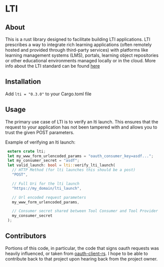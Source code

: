 # LTI


## About
This is a rust library designed to facilitate building LTI applications. LTI
prescribes a way to integrate rich learning applications (often remotely hosted
and provided through third-party services) with platforms like learning
management systems (LMS), portals, learning object repositories or other
educational environments managed locally or in the cloud. More info about the
LTI standard can be found
[here](https://www.imsglobal.org/activity/learning-tools-interoperability)

## Installation

Add `lti = "0.3.0"` to your Cargo.toml file

## Usage

The primary use case of LTI is to verify an lti launch. This ensures
that the request to your application has not been tampered with and
allows you to trust the given POST parameters.

Example of verifying an lti launch:

```rust
 extern crate lti;
 let my_www_form_urlencoded_params = "oauth_consumer_key=asdf...";
 let my_consumer_secret = "asdf";
 let valid_launch: bool = lti::verify_lti_launch(
   // HTTP Method (for lti launches this should be a post)
   "POST",

   // Full Uri for the lti launch
   "https://my_domain/lti_launch",

   // Url encoded request parameters
   my_www_form_urlencoded_params,

   // Consumer secret shared between Tool Consumer and Tool Provider
   my_consumer_secret
 );
```
## Contributors

Portions of this code, in particular, the code that signs oauth requests was
heavily influenced, or taken from
[oauth-client-rs](https://github.com/gifnksm/oauth-client-rs). I hope to be
able to contribute back to that project upon hearing back from the project
owner.


